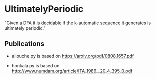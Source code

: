 # UltimatelyPeriodic
"Given a DFA it is decidable if the k-automatic sequence it generates is ultimately periodic."

## Publications
- allouche.py is based on https://arxiv.org/pdf/0808.1657.pdf

- honkala.py is based on http://www.numdam.org/article/ITA_1986__20_4_395_0.pdf
